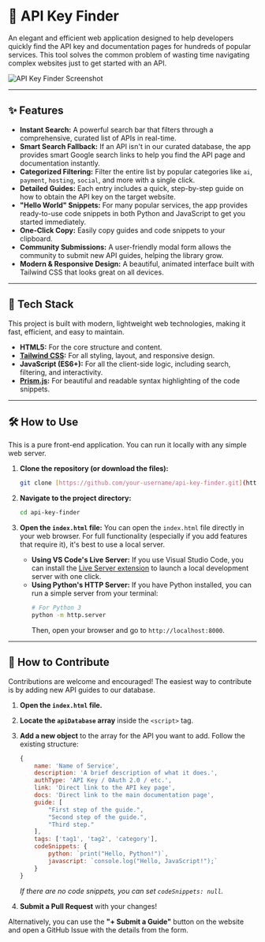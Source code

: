 # 🔑 API Key Finder

An elegant and efficient web application designed to help developers quickly find the API key and documentation pages for hundreds of popular services. This tool solves the common problem of wasting time navigating complex websites just to get started with an API.

![API Key Finder Screenshot](https://postimg.cc/ykSp4DGV) 

---

## ✨ Features

* **Instant Search:** A powerful search bar that filters through a comprehensive, curated list of APIs in real-time.
* **Smart Search Fallback:** If an API isn't in our curated database, the app provides smart Google search links to help you find the API page and documentation instantly.
* **Categorized Filtering:** Filter the entire list by popular categories like `ai`, `payment`, `hosting`, `social`, and more with a single click.
* **Detailed Guides:** Each entry includes a quick, step-by-step guide on how to obtain the API key on the target website.
* **"Hello World" Snippets:** For many popular services, the app provides ready-to-use code snippets in both Python and JavaScript to get you started immediately.
* **One-Click Copy:** Easily copy guides and code snippets to your clipboard.
* **Community Submissions:** A user-friendly modal form allows the community to submit new API guides, helping the library grow.
* **Modern & Responsive Design:** A beautiful, animated interface built with Tailwind CSS that looks great on all devices.

---

## 🚀 Tech Stack

This project is built with modern, lightweight web technologies, making it fast, efficient, and easy to maintain.

* **HTML5:** For the core structure and content.
* **[Tailwind CSS](https://tailwindcss.com/):** For all styling, layout, and responsive design.
* **JavaScript (ES6+):** For all the client-side logic, including search, filtering, and interactivity.
* **[Prism.js](https://prismjs.com/):** For beautiful and readable syntax highlighting of the code snippets.

---

## 🛠️ How to Use

This is a pure front-end application. You can run it locally with any simple web server.

1.  **Clone the repository (or download the files):**
    ```bash
    git clone [https://github.com/your-username/api-key-finder.git](https://github.com/your-username/api-key-finder.git)
    ```

2.  **Navigate to the project directory:**
    ```bash
    cd api-key-finder
    ```

3.  **Open the `index.html` file:**
    You can open the `index.html` file directly in your web browser. For full functionality (especially if you add features that require it), it's best to use a local server.

    * **Using VS Code's Live Server:** If you use Visual Studio Code, you can install the [Live Server extension](https://marketplace.visualstudio.com/items?itemName=ritwickdey.LiveServer) to launch a local development server with one click.
    * **Using Python's HTTP Server:** If you have Python installed, you can run a simple server from your terminal:
        ```bash
        # For Python 3
        python -m http.server
        ```
        Then, open your browser and go to `http://localhost:8000`.

---

## 🤝 How to Contribute

Contributions are welcome and encouraged! The easiest way to contribute is by adding new API guides to our database.

1.  **Open the `index.html` file.**
2.  **Locate the `apiDatabase` array** inside the `<script>` tag.
3.  **Add a new object** to the array for the API you want to add. Follow the existing structure:

    ```javascript
    { 
        name: 'Name of Service', 
        description: 'A brief description of what it does.', 
        authType: 'API Key / OAuth 2.0 / etc.', 
        link: 'Direct link to the API key page', 
        docs: 'Direct link to the main documentation page', 
        guide: [
            "First step of the guide.", 
            "Second step of the guide.", 
            "Third step."
        ], 
        tags: ['tag1', 'tag2', 'category'],
        codeSnippets: {
            python: `print("Hello, Python!")`,
            javascript: `console.log("Hello, JavaScript!");`
        }
    }
    ```
    *If there are no code snippets, you can set `codeSnippets: null`.*

4.  **Submit a Pull Request** with your changes!

Alternatively, you can use the **"+ Submit a Guide"** button on the website and open a GitHub Issue with the details from the form.
